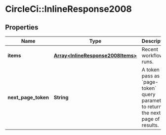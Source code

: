 # CircleCi::InlineResponse2008

## Properties
Name | Type | Description | Notes
------------ | ------------- | ------------- | -------------
**items** | [**Array&lt;InlineResponse2008Items&gt;**](InlineResponse2008Items.md) | Recent workflow runs. | 
**next_page_token** | **String** | A token to pass as a &#x60;page-token&#x60; query parameter to return the next page of results. | 

